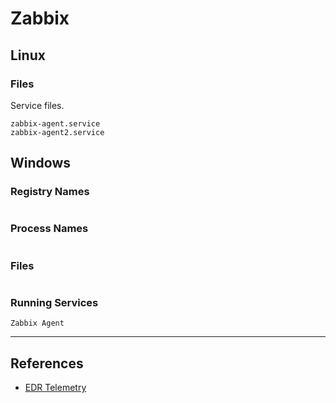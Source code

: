# Zabbix

## Linux

### Files

Service files.

```
zabbix-agent.service
zabbix-agent2.service
```

## Windows

### Registry Names

```

```

### Process Names

```

```

### Files

```

```

### Running Services

```
Zabbix Agent
```

---
## References

- [EDR Telemetry](https://www.edr-telemetry.com/)